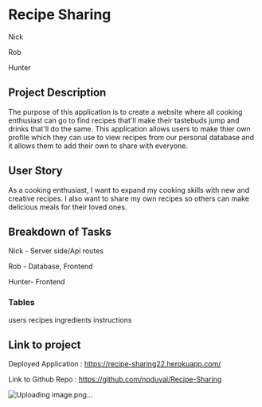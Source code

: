 # Recipe Sharing

Nick

Rob

Hunter


## Project Description

The purpose of this application is to create a website where all cooking enthusiast can go to find recipes that'll make their tastebuds jump and drinks that'll do the same. This application allows users to make thier own profile which they can use to view recipes from our personal database and it allows them to add their own to share with everyone.

## User Story
As a cooking enthusiast, I want to expand my cooking skills with new and creative recipes. 
I also want to share my own recipes so others can make delicious meals for their loved ones.



## Breakdown of Tasks

Nick - Server side/Api routes 

Rob - Database, Frontend

Hunter- Frontend 


### Tables
users
recipes 
ingredients
instructions



## Link to project
Deployed Application : https://recipe-sharing22.herokuapp.com/

Link to Github Repo : https://github.com/npduval/Recipe-Sharing

![Uploading image.png…]()
